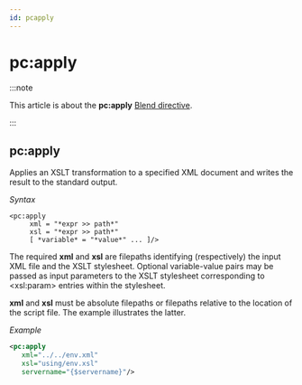 ```yaml
---
id: pcapply
---
```


# pc:apply




:::note

This article is about the **pc:apply** [Blend directive](/Repositories/Blend_directives).

:::

## **pc:apply**

Applies an XSLT transformation to a specified XML document and writes the result to the standard output.

*Syntax*

```
<pc:apply
     xml = "*expr >> path*"
     xsl = "*expr >> path*"
     [ *variable* = "*value*" ... ]/>
```

The required **xml** and **xsl** are filepaths identifying (respectively) the input XML file and the XSLT stylesheet.
Optional variable-value pairs may be passed as input parameters to the XSLT stylesheet corresponding to \<xsl:param> entries within the stylesheet.

**xml** and **xsl** must be absolute filepaths or filepaths relative to the location of the script file. The example illustrates the latter.

*Example*

```xml
<pc:apply
   xml="../../env.xml"
   xsl="using/env.xsl"
   servername="{$servername}"/>
```

 